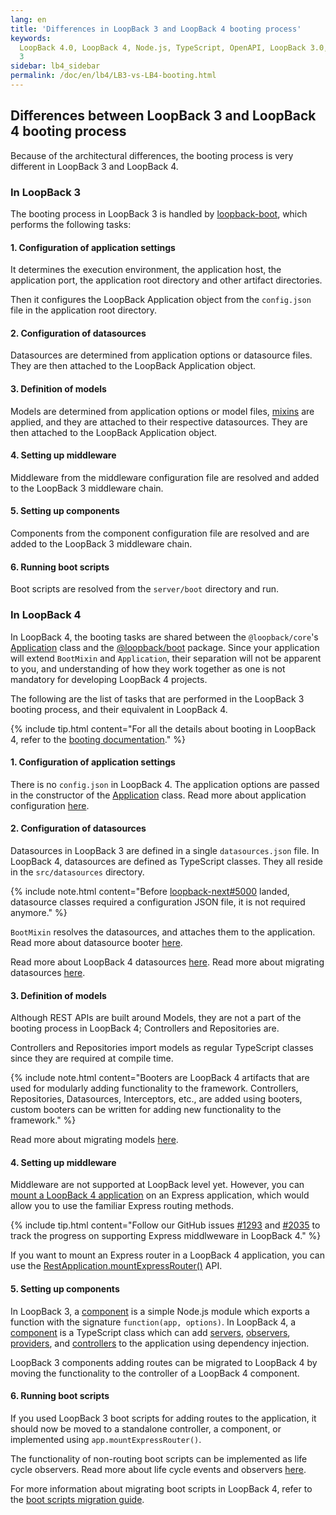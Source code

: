 ```yaml
---
lang: en
title: 'Differences in LoopBack 3 and LoopBack 4 booting process'
keywords:
  LoopBack 4.0, LoopBack 4, Node.js, TypeScript, OpenAPI, LoopBack 3.0, LoopBack
  3
sidebar: lb4_sidebar
permalink: /doc/en/lb4/LB3-vs-LB4-booting.html
---
```


## Differences between LoopBack 3 and LoopBack 4 booting process

Because of the architectural differences, the booting process is very different
in LoopBack 3 and LoopBack 4.

### In LoopBack 3

The booting process in LoopBack 3 is handled by
[loopback-boot](https://github.com/loopbackio/loopback-boot), which performs the
following tasks:

#### 1. Configuration of application settings

It determines the execution environment, the application host, the application
port, the application root directory and other artifact directories.

Then it configures the LoopBack Application object from the `config.json` file
in the application root directory.

#### 2. Configuration of datasources

Datasources are determined from application options or datasource files. They
are then attached to the LoopBack Application object.

#### 3. Definition of models

Models are determined from application options or model files,
[mixins](https://loopback.io/doc/en/lb3/Defining-mixins.html) are applied, and
they are attached to their respective datasources. They are then attached to the
LoopBack Application object.

#### 4. Setting up middleware

Middleware from the middleware configuration file are resolved and added to the
LoopBack 3 middleware chain.

#### 5. Setting up components

Components from the component configuration file are resolved and are added to
the LoopBack 3 middleware chain.

#### 6. Running boot scripts

Boot scripts are resolved from the `server/boot` directory and run.

### In LoopBack 4

In LoopBack 4, the booting tasks are shared between the `@loopback/core`'s
[Application](../apidocs/apidocs.core.application.md) class and the
[@loopback/boot](../apidocs/apidocs.boot.html) package. Since your application
will extend `BootMixin` and `Application`, their separation will not be apparent
to you, and understanding of how they work together as one is not mandatory for
developing LoopBack 4 projects.

The following are the list of tasks that are performed in the LoopBack 3 booting
process, and their equivalent in LoopBack 4.

{% include tip.html content="For all the details about booting in LoopBack 4,
refer to the
[booting documentation](../Booting-an-Application.md)." %}

#### 1. Configuration of application settings

There is no `config.json` in LoopBack 4. The application options are passed in
the constructor of the [Application](../apidocs/apidocs.core.application.md)
class. Read more about application configuration
[here](../Application.md#configuring-your-application).

#### 2. Configuration of datasources

Datasources in LoopBack 3 are defined in a single `datasources.json` file. In
LoopBack 4, datasources are defined as TypeScript classes. They all reside in
the `src/datasources` directory.

{% include note.html content="Before
[loopback-next#5000](https://github.com/loopbackio/loopback-next/pull/5000)
landed, datasource classes required a configuration JSON file, it is not
required anymore." %}

`BootMixin` resolves the datasources, and attaches them to the application. Read
more about datasource booter
[here](../Booting-an-Application.md#controller-booter).

Read more about LoopBack 4 datasources [here](../DataSource.md). Read more about
migrating datasources [here](./datasources.md).

#### 3. Definition of models

Although REST APIs are built around Models, they are not a part of the booting
process in LoopBack 4; Controllers and Repositories are.

Controllers and Repositories import models as regular TypeScript classes since
they are required at compile time.

{% include note.html content="Booters are LoopBack 4 artifacts that are used
for modularly adding functionality to the framework. Controllers, Repositories,
Datasources, Interceptors, etc., are added using booters, custom booters can
be written for adding new functionality to the framework." %}

Read more about migrating models [here](./models/overview.md).

#### 4. Setting up middleware

Middleware are not supported at LoopBack level yet. However, you can
[mount a LoopBack 4 application](../express-with-lb4-rest-tutorial.md) on an
Express application, which would allow you to use the familiar Express routing
methods.

{% include tip.html content="Follow our GitHub issues
[#1293](https://github.com/loopbackio/loopback-next/issues/1293)
and
[#2035](https://github.com/loopbackio/loopback-next/issues/2035)
to track the progress on supporting Express middlweware in LoopBack 4." %}

If you want to mount an Express router in a LoopBack 4 application, you can use
the
[RestApplication.mountExpressRouter()](../Routes.html#mounting-an-express-router)
API.

#### 5. Setting up components

In LoopBack 3, a
[component](https://loopback.io/doc/en/lb3/LoopBack-components.html) is a simple
Node.js module which exports a function with the signature
`function(app, options)`. In LoopBack 4, a
[component](../Creating-components.md) is a TypeScript class which can add
[servers](../Server.md), [observers](../Life-cycle.md),
[providers](../Creating-components.md#providers), and
[controllers](../Controller.md) to the application using dependency injection.

LoopBack 3 components adding routes can be migrated to LoopBack 4 by moving the
functionality to the controller of a LoopBack 4 component.

#### 6. Running boot scripts

If you used LoopBack 3 boot scripts for adding routes to the application, it
should now be moved to a standalone controller, a component, or implemented
using `app.mountExpressRouter()`.

The functionality of non-routing boot scripts can be implemented as life cycle
observers. Read more about life cycle events and observers
[here](../Life-cycle.md).

For more information about migrating boot scripts in LoopBack 4, refer to the
[boot scripts migration guide](./boot-scripts.md).
